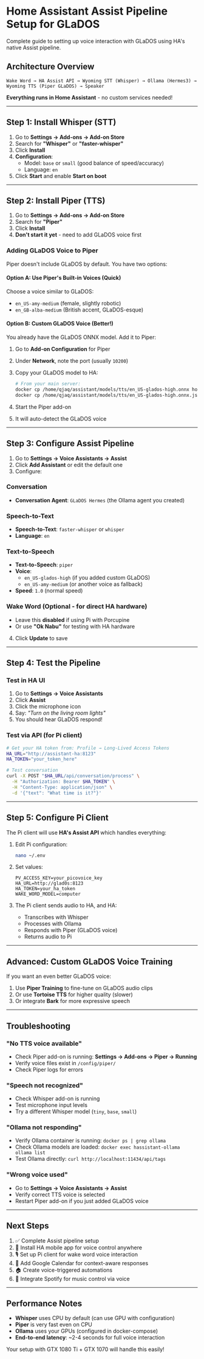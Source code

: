 # Home Assistant Assist Pipeline Setup for GLaDOS

Complete guide to setting up voice interaction with GLaDOS using HA's native Assist pipeline.

## Architecture Overview

```
Wake Word → HA Assist API → Wyoming STT (Whisper) → Ollama (Hermes3) → Wyoming TTS (Piper GLaDOS) → Speaker
```

**Everything runs in Home Assistant** - no custom services needed!

---

## Step 1: Install Whisper (STT)

1. Go to **Settings → Add-ons → Add-on Store**
2. Search for **"Whisper"** or **"faster-whisper"**
3. Click **Install**
4. **Configuration**:
   - Model: `base` or `small` (good balance of speed/accuracy)
   - Language: `en`
5. Click **Start** and enable **Start on boot**

---

## Step 2: Install Piper (TTS)

1. Go to **Settings → Add-ons → Add-on Store**
2. Search for **"Piper"**
3. Click **Install**
4. **Don't start it yet** - need to add GLaDOS voice first

### Adding GLaDOS Voice to Piper

Piper doesn't include GLaDOS by default. You have two options:

#### Option A: Use Piper's Built-in Voices (Quick)
Choose a voice similar to GLaDOS:
- `en_US-amy-medium` (female, slightly robotic)
- `en_GB-alba-medium` (British accent, GLaDOS-esque)

#### Option B: Custom GLaDOS Voice (Better!)
You already have the GLaDOS ONNX model. Add it to Piper:

1. Go to **Add-on Configuration** for Piper
2. Under **Network**, note the port (usually `10200`)
3. Copy your GLaDOS model to HA:
   ```bash
   # From your main server:
   docker cp /home/qjaq/assistant/models/tts/en_US-glados-high.onnx homeassistant:/config/piper/
   docker cp /home/qjaq/assistant/models/tts/en_US-glados-high.onnx.json homeassistant:/config/piper/
   ```

4. Start the Piper add-on
5. It will auto-detect the GLaDOS voice

---

## Step 3: Configure Assist Pipeline

1. Go to **Settings → Voice Assistants → Assist**
2. Click **Add Assistant** or edit the default one
3. Configure:

### Conversation
- **Conversation Agent**: `GLaDOS Hermes` (the Ollama agent you created)

### Speech-to-Text
- **Speech-to-Text**: `faster-whisper` or `whisper`
- **Language**: `en`

### Text-to-Speech
- **Text-to-Speech**: `piper`
- **Voice**:
  - `en_US-glados-high` (if you added custom GLaDOS)
  - `en_US-amy-medium` (or another voice as fallback)
- **Speed**: `1.0` (normal speed)

### Wake Word (Optional - for direct HA hardware)
- Leave this **disabled** if using Pi with Porcupine
- Or use **"Ok Nabu"** for testing with HA hardware

4. Click **Update** to save

---

## Step 4: Test the Pipeline

### Test in HA UI
1. Go to **Settings → Voice Assistants**
2. Click **Assist**
3. Click the microphone icon
4. Say: *"Turn on the living room lights"*
5. You should hear GLaDOS respond!

### Test via API (for Pi client)
```bash
# Get your HA token from: Profile → Long-Lived Access Tokens
HA_URL="http://assistant-ha:8123"
HA_TOKEN="your_token_here"

# Test conversation
curl -X POST "$HA_URL/api/conversation/process" \
  -H "Authorization: Bearer $HA_TOKEN" \
  -H "Content-Type: application/json" \
  -d '{"text": "What time is it?"}'
```

---

## Step 5: Configure Pi Client

The Pi client will use **HA's Assist API** which handles everything:

1. Edit Pi configuration:
   ```bash
   nano ~/.env
   ```

2. Set values:
   ```env
   PV_ACCESS_KEY=your_picovoice_key
   HA_URL=http://glad0s:8123
   HA_TOKEN=your_ha_token
   WAKE_WORD_MODEL=computer
   ```

3. The Pi client sends audio to HA, and HA:
   - Transcribes with Whisper
   - Processes with Ollama
   - Responds with Piper (GLaDOS voice)
   - Returns audio to Pi

---

## Advanced: Custom GLaDOS Voice Training

If you want an even better GLaDOS voice:

1. Use **Piper Training** to fine-tune on GLaDOS audio clips
2. Or use **Tortoise TTS** for higher quality (slower)
3. Or integrate **Bark** for more expressive speech

---

## Troubleshooting

### "No TTS voice available"
- Check Piper add-on is running: **Settings → Add-ons → Piper → Running**
- Verify voice files exist in `/config/piper/`
- Check Piper logs for errors

### "Speech not recognized"
- Check Whisper add-on is running
- Test microphone input levels
- Try a different Whisper model (`tiny`, `base`, `small`)

### "Ollama not responding"
- Verify Ollama container is running: `docker ps | grep ollama`
- Check Ollama models are loaded: `docker exec hassistant-ollama ollama list`
- Test Ollama directly: `curl http://localhost:11434/api/tags`

### "Wrong voice used"
- Go to **Settings → Voice Assistants → Assist**
- Verify correct TTS voice is selected
- Restart Piper add-on if you just added GLaDOS voice

---

## Next Steps

1. ✅ Complete Assist pipeline setup
2. 📱 Install HA mobile app for voice control anywhere
3. 🎙️ Set up Pi client for wake word voice interaction
4. 📅 Add Google Calendar for context-aware responses
5. 🏠 Create voice-triggered automations
6. 🎵 Integrate Spotify for music control via voice

---

## Performance Notes

- **Whisper** uses CPU by default (can use GPU with configuration)
- **Piper** is very fast even on CPU
- **Ollama** uses your GPUs (configured in docker-compose)
- **End-to-end latency**: ~2-4 seconds for full voice interaction

Your setup with GTX 1080 Ti + GTX 1070 will handle this easily!
